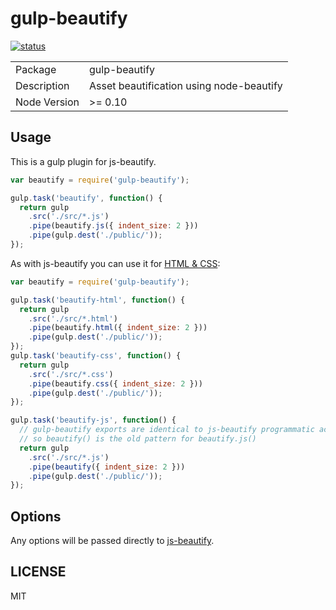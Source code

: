# gulp-beautify

[![status](https://secure.travis-ci.org/gulp-community/gulp-beautify.png?branch=master)](https://travis-ci.org/gulp-community/gulp-beautify)

<table><tr><td>Package</td><td>gulp-beautify</td></tr><tr><td>Description</td><td>Asset beautification using node-beautify</td></tr><tr><td>Node Version</td><td>>= 0.10</td></tr></table>

## Usage

This is a gulp plugin for js-beautify.

```javascript
var beautify = require('gulp-beautify');

gulp.task('beautify', function() {
  return gulp
    .src('./src/*.js')
    .pipe(beautify.js({ indent_size: 2 }))
    .pipe(gulp.dest('./public/'));
});
```

As with js-beautify you can use it for [HTML & CSS](https://github.com/beautify-web/js-beautify#css--html):

```javascript
var beautify = require('gulp-beautify');

gulp.task('beautify-html', function() {
  return gulp
    .src('./src/*.html')
    .pipe(beautify.html({ indent_size: 2 }))
    .pipe(gulp.dest('./public/'));
});
gulp.task('beautify-css', function() {
  return gulp
    .src('./src/*.css')
    .pipe(beautify.css({ indent_size: 2 }))
    .pipe(gulp.dest('./public/'));
});

gulp.task('beautify-js', function() {
  // gulp-beautify exports are identical to js-beautify programmatic access
  // so beautify() is the old pattern for beautify.js()
  return gulp
    .src('./src/*.js')
    .pipe(beautify({ indent_size: 2 }))
    .pipe(gulp.dest('./public/'));
});
```

## Options

Any options will be passed directly to [js-beautify](https://github.com/beautify-web/js-beautify).

## LICENSE

MIT
